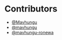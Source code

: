 # Contributors

- [@Mavhungu](https://github.com/mavhungu)
- [@mavhungu](https://github.com/mavhungu)
- [@mavhungu-ronewa](https://github.com/mavhungu-ronewa)